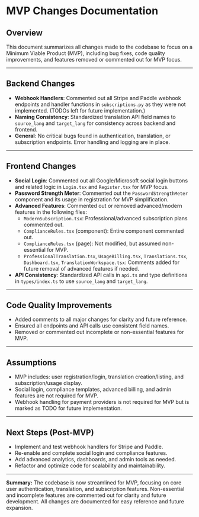 # MVP Changes Documentation

## Overview
This document summarizes all changes made to the codebase to focus on a Minimum Viable Product (MVP), including bug fixes, code quality improvements, and features removed or commented out for MVP focus.

---

## Backend Changes

- **Webhook Handlers**: Commented out all Stripe and Paddle webhook endpoints and handler functions in `subscriptions.py` as they were not implemented. (TODOs left for future implementation.)
- **Naming Consistency**: Standardized translation API field names to `source_lang` and `target_lang` for consistency across backend and frontend.
- **General**: No critical bugs found in authentication, translation, or subscription endpoints. Error handling and logging are in place.

---

## Frontend Changes

- **Social Login**: Commented out all Google/Microsoft social login buttons and related logic in `Login.tsx` and `Register.tsx` for MVP focus.
- **Password Strength Meter**: Commented out the `PasswordStrengthMeter` component and its usage in registration for MVP simplification.
- **Advanced Features**: Commented out or removed advanced/modern features in the following files:
  - `ModernSubscription.tsx`: Professional/advanced subscription plans commented out.
  - `ComplianceRules.tsx` (component): Entire component commented out.
  - `ComplianceRules.tsx` (page): Not modified, but assumed non-essential for MVP.
  - `ProfessionalTranslation.tsx`, `UsageBilling.tsx`, `Translations.tsx`, `Dashboard.tsx`, `TranslationWorkspace.tsx`: Comments added for future removal of advanced features if needed.
- **API Consistency**: Standardized API calls in `api.ts` and type definitions in `types/index.ts` to use `source_lang` and `target_lang`.

---

## Code Quality Improvements

- Added comments to all major changes for clarity and future reference.
- Ensured all endpoints and API calls use consistent field names.
- Removed or commented out incomplete or non-essential features for MVP.

---

## Assumptions

- MVP includes: user registration/login, translation creation/listing, and subscription/usage display.
- Social login, compliance templates, advanced billing, and admin features are not required for MVP.
- Webhook handling for payment providers is not required for MVP but is marked as TODO for future implementation.

---

## Next Steps (Post-MVP)
- Implement and test webhook handlers for Stripe and Paddle.
- Re-enable and complete social login and compliance features.
- Add advanced analytics, dashboards, and admin tools as needed.
- Refactor and optimize code for scalability and maintainability.

---

**Summary:**
The codebase is now streamlined for MVP, focusing on core user authentication, translation, and subscription features. Non-essential and incomplete features are commented out for clarity and future development. All changes are documented for easy reference and future expansion. 